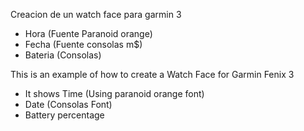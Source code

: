 Creacion de un watch face para garmin 3
- Hora (Fuente Paranoid orange)
- Fecha (Fuente consolas m$)
- Bateria (Consolas)


This is an example of how to create a Watch Face for Garmin Fenix 3
- It shows Time (Using paranoid orange font)
- Date (Consolas Font)
- Battery percentage